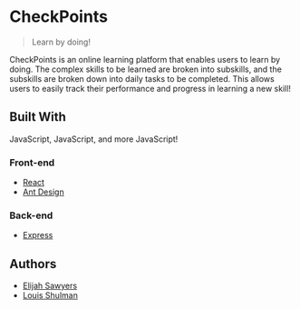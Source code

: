 # CheckPoints
> Learn by doing!

CheckPoints is an online learning platform that enables users to learn by doing. The complex skills to be learned are broken into subskills, and the subskills are broken down into daily tasks to be completed. This allows users to easily track their performance and progress in learning a new skill!

## Built With
JavaScript, JavaScript, and more JavaScript!

### Front-end
* [React](https://reactjs.org/)
* [Ant Design](https://ant.design/)

### Back-end
* [Express](https://expressjs.com/)

## Authors
* [Elijah Sawyers](https://github.com/elijahsawyers/)
* [Louis Shulman](https://github.com/louisshulman/)
